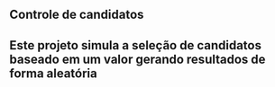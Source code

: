 ## Controle de candidatos
## Este projeto simula a seleção de candidatos baseado em um valor gerando resultados de forma aleatória
